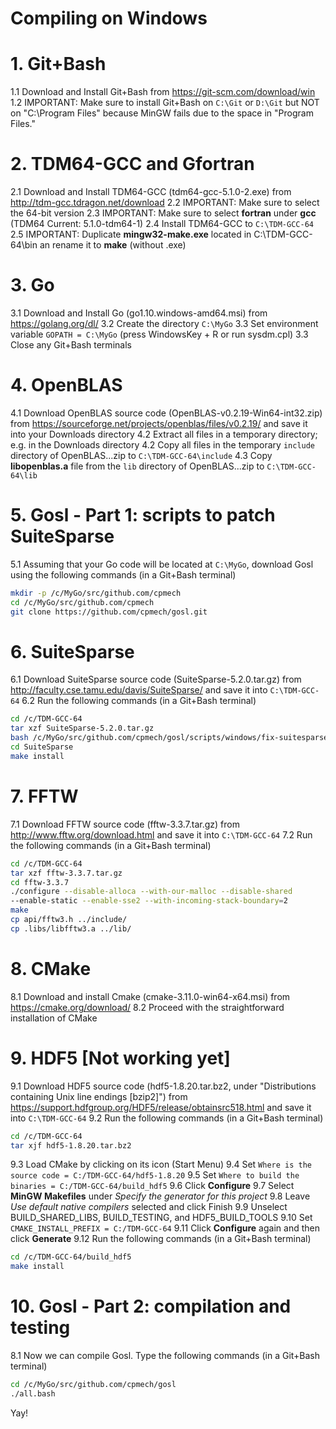 # Compiling on Windows

# 1. Git+Bash
1.1 Download and Install Git+Bash from https://git-scm.com/download/win
1.2 IMPORTANT: Make sure to install Git+Bash on `C:\Git` or `D:\Git`
but NOT on "C:\Program Files" because MinGW fails due to the space in
"Program Files."

# 2. TDM64-GCC and Gfortran
2.1 Download and Install TDM64-GCC (tdm64-gcc-5.1.0-2.exe) from
http://tdm-gcc.tdragon.net/download
2.2 IMPORTANT: Make sure to select the 64-bit version
2.3 IMPORTANT: Make sure to select **fortran** under **gcc** (TDM64
Current: 5.1.0-tdm64-1)
2.4 Install TDM64-GCC to `C:\TDM-GCC-64`
2.5 IMPORTANT: Duplicate **mingw32-make.exe** located in
C:\TDM-GCC-64\bin an rename it to **make** (without .exe)

# 3. Go
3.1 Download and Install Go (go1.10.windows-amd64.msi) from
https://golang.org/dl/
3.2 Create the directory `C:\MyGo`
3.3 Set environment variable `GOPATH = C:\MyGo` (press WindowsKey + R
or run sysdm.cpl)
3.3 Close any Git+Bash terminals

# 4. OpenBLAS
4.1 Download OpenBLAS source code (OpenBLAS-v0.2.19-Win64-int32.zip)
from https://sourceforge.net/projects/openblas/files/v0.2.19/ and save
it into your Downloads directory
4.2 Extract all files in a temporary directory; e.g. in the Downloads directory
4.2 Copy all files in the temporary `include` directory of
OpenBLAS...zip to `C:\TDM-GCC-64\include`
4.3 Copy **libopenblas.a** file from the `lib` directory of
OpenBLAS...zip to `C:\TDM-GCC-64\lib`

# 5. Gosl - Part 1: scripts to patch SuiteSparse
5.1 Assuming that your Go code will be located at `C:\MyGo`, download
Gosl using the following commands (in a Git+Bash terminal)
```bash
mkdir -p /c/MyGo/src/github.com/cpmech
cd /c/MyGo/src/github.com/cpmech
git clone https://github.com/cpmech/gosl.git
```

# 6. SuiteSparse
6.1 Download SuiteSparse source code (SuiteSparse-5.2.0.tar.gz) from
http://faculty.cse.tamu.edu/davis/SuiteSparse/ and save it into
`C:\TDM-GCC-64`
6.2 Run the following commands (in a Git+Bash terminal)
```bash
cd /c/TDM-GCC-64
tar xzf SuiteSparse-5.2.0.tar.gz
bash /c/MyGo/src/github.com/cpmech/gosl/scripts/windows/fix-suitesparse/replace-files.bash
cd SuiteSparse
make install
```

# 7. FFTW
7.1 Download FFTW source code (fftw-3.3.7.tar.gz) from
http://www.fftw.org/download.html and save it into `C:\TDM-GCC-64`
7.2 Run the following commands (in a Git+Bash terminal)
```bash
cd /c/TDM-GCC-64
tar xzf fftw-3.3.7.tar.gz
cd fftw-3.3.7
./configure --disable-alloca --with-our-malloc --disable-shared
--enable-static --enable-sse2 --with-incoming-stack-boundary=2
make
cp api/fftw3.h ../include/
cp .libs/libfftw3.a ../lib/
```

# 8. CMake
8.1 Download and install Cmake (cmake-3.11.0-win64-x64.msi) from
https://cmake.org/download/
8.2 Proceed with the straightforward installation of CMake

# 9. HDF5 [Not working yet]
9.1 Download HDF5 source code (hdf5-1.8.20.tar.bz2, under
"Distributions containing Unix line endings [bzip2]") from
https://support.hdfgroup.org/HDF5/release/obtainsrc518.html and save
it into `C:\TDM-GCC-64`
9.2 Run the following commands (in a Git+Bash terminal)
```bash
cd /c/TDM-GCC-64
tar xjf hdf5-1.8.20.tar.bz2
```
9.3 Load CMake by clicking on its icon (Start Menu)
9.4 Set `Where is the source code = C:/TDM-GCC-64/hdf5-1.8.20`
9.5 Set `Where to build the binaries = C:/TDM-GCC-64/build_hdf5`
9.6 Click **Configure**
9.7 Select **MinGW Makefiles** under _Specify the generator for this project_
9.8 Leave _Use default native compilers_ selected and click Finish
9.9 Unselect BUILD_SHARED_LIBS, BUILD_TESTING, and HDF5_BUILD_TOOLS
9.10 Set `CMAKE_INSTALL_PREFIX = C:/TDM-GCC-64`
9.11 Click **Configure** again and then click **Generate**
9.12 Run the following commands (in a Git+Bash terminal)
```bash
cd /c/TDM-GCC-64/build_hdf5
make install
```

# 10. Gosl - Part 2: compilation and testing
8.1 Now we can compile Gosl. Type the following commands (in a
Git+Bash terminal)
```bash
cd /c/MyGo/src/github.com/cpmech/gosl
./all.bash
```

Yay!

